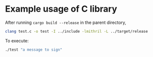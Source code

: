 # Example usage of C library

After running `cargo build --release` in the parent directory,

``` sh
clang test.c -o test -I ../include -lmithril -L ../target/release
```

To execute:

``` sh
./test "a message to sign"
```

